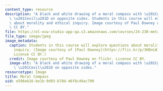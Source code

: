 ```yaml
---
content_type: resource
description: "A black and white drawing of a moral compass with \u201Cgood\u201D and\
  \ \u201Cevil\u201D on opposite sides. Students in this course will explore questions\
  \ about morality and ethical inquiry. Image courtesy of Paul Downey on flickr. License\
  \ CC BY."
file: https://ol-ocw-studio-app-qa.s3.amazonaws.com/courses/24-230-meta-ethics-fall-2015/e596eb16be1b9d93b78d46f8c49ac799_24-230f15.jpg
file_type: image/jpeg
image_metadata:
  caption: Students in this course will explore questions about morality and ethical
    inquiry. (Image courtesy of [Paul Downey](https://flic.kr/p/3KBnLW) on flickr.
    License CC BY.)
  credit: Image courtesy of Paul Downey on flickr. License CC BY.
  image-alt: "A black and white drawing of a moral compass with \u201Cgood\u201D and\
    \ \u201Cevil\u201D on opposite sides."
resourcetype: Image
title: Moral Compass
uid: e596eb16-be1b-9d93-b78d-46f8c49ac799
---
```

